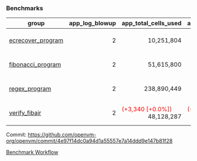 ### Benchmarks
| group | app_log_blowup | app_total_cells_used | app_total_cycles | app_total_proof_time_ms | leaf_log_blowup | leaf_total_cells_used | leaf_total_cycles | leaf_total_proof_time_ms | max_segment_length | instance | alloc |
|---|---|---|---|---|---|---|---|---|---|---|---|
| [ ecrecover_program ](https://github.com/openvm-org/openvm/blob/gh-pages/benchmarks-pr/1022/individual/ecrecover-4e97f14dc0a94d1a55557e7a14ddd9e147b81f28.md) | <div style='text-align: right'> 2 </div>  | <div style='text-align: right'> 10,251,804 </div>  | <div style='text-align: right'> 195,066 </div>  | <span style='color: red'>(+163.0 [+8.2%])</span><div style='text-align: right'> 2,155.0 </div>  | <div style='text-align: right'> - </div>  | <div style='text-align: right'> - </div>  | <div style='text-align: right'> - </div>  | <div style='text-align: right'> - </div>  | 1048476 | 64cpu-linux-arm64 | mimalloc |
| [ fibonacci_program ](https://github.com/openvm-org/openvm/blob/gh-pages/benchmarks-pr/1022/individual/fibonacci-4e97f14dc0a94d1a55557e7a14ddd9e147b81f28.md) | <div style='text-align: right'> 2 </div>  | <div style='text-align: right'> 51,615,800 </div>  | <div style='text-align: right'> 3,000,274 </div>  | <span style='color: red'>(+35.0 [+0.6%])</span><div style='text-align: right'> 5,611.0 </div>  | <div style='text-align: right'> - </div>  | <div style='text-align: right'> - </div>  | <div style='text-align: right'> - </div>  | <div style='text-align: right'> - </div>  | 1048476 | 64cpu-linux-arm64 | mimalloc |
| [ regex_program ](https://github.com/openvm-org/openvm/blob/gh-pages/benchmarks-pr/1022/individual/regex-4e97f14dc0a94d1a55557e7a14ddd9e147b81f28.md) | <div style='text-align: right'> 2 </div>  | <div style='text-align: right'> 238,890,449 </div>  | <div style='text-align: right'> 8,381,808 </div>  | <span style='color: red'>(+115.0 [+0.7%])</span><div style='text-align: right'> 17,703.0 </div>  | <div style='text-align: right'> - </div>  | <div style='text-align: right'> - </div>  | <div style='text-align: right'> - </div>  | <div style='text-align: right'> - </div>  | 1048476 | 64cpu-linux-arm64 | mimalloc |
| [ verify_fibair ](https://github.com/openvm-org/openvm/blob/gh-pages/benchmarks-pr/1022/individual/verify_fibair-4e97f14dc0a94d1a55557e7a14ddd9e147b81f28.md) | <div style='text-align: right'> 2 </div>  | <span style='color: red'>(+3,340 [+0.0%])</span><div style='text-align: right'> 48,128,287 </div>  | <span style='color: red'>(+360 [+0.1%])</span><div style='text-align: right'> 397,294 </div>  | <span style='color: red'>(+10.0 [+0.3%])</span><div style='text-align: right'> 3,088.0 </div>  | <div style='text-align: right'> - </div>  | <div style='text-align: right'> - </div>  | <div style='text-align: right'> - </div>  | <div style='text-align: right'> - </div>  | 1048476 | 64cpu-linux-arm64 | mimalloc |


Commit: https://github.com/openvm-org/openvm/commit/4e97f14dc0a94d1a55557e7a14ddd9e147b81f28

[Benchmark Workflow](https://github.com/openvm-org/openvm/actions/runs/12322812075)
